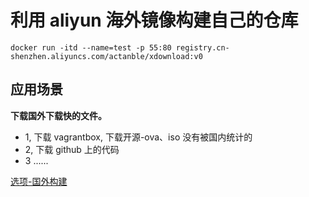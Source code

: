 # 利用 aliyun 海外镜像构建自己的仓库
`docker run -itd --name=test -p 55:80 registry.cn-shenzhen.aliyuncs.com/actanble/xdownload:v0`


## 应用场景

**下载国外下载快的文件。**
- 1, 下载 vagrantbox, 下载开源-ova、iso 没有被国内统计的
- 2, 下载 github 上的代码
- 3 ......

[选项-国外构建](./docs/imgs/outer.png)
